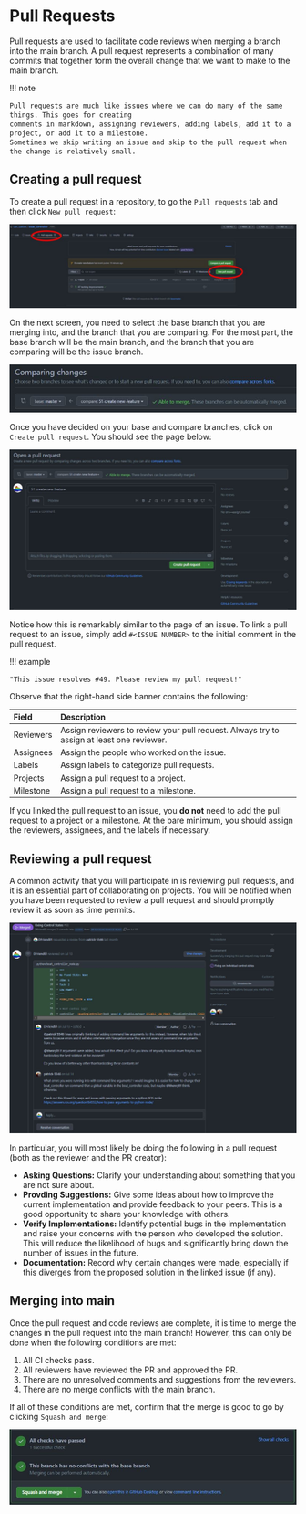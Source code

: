 # Pull Requests

Pull requests are used to facilitate code reviews when merging a branch into the main branch. A pull request
represents a combination of many commits that together form the overall change that we want to make to the
main branch.

!!! note

    Pull requests are much like issues where we can do many of the same things. This goes for creating
    comments in markdown, assigning reviewers, adding labels, add it to a project, or add it to a milestone.
    Sometimes we skip writing an issue and skip to the pull request when the change is relatively small.

## Creating a pull request

To create a pull request in a repository, to go the `Pull requests` tab and then click `New pull request`:

![image](../../../assets/images/github/workflow/create_pr.png)

On the next screen, you need to select the base branch that you are merging into, and the branch that you
are comparing. For the most part, the base branch will be the main branch, and the branch that you are comparing
will be the issue branch.

![image](../../../assets/images/github/workflow/branch_comparison.png)

Once you have decided on your base and compare branches, click on `Create pull request`. You should see
the page below:

![image](../../../assets/images/github/workflow/pr_example.png)

Notice how this is remarkably similar to the page of an issue. To link a pull request to an issue, simply add `#<ISSUE NUMBER>`
to the initial comment in the pull request.

!!! example

    "This issue resolves #49. Please review my pull request!"

Observe that the right-hand side banner contains the following:

| Field               | Description                                                                                        |
| :------------------ | :------------------------------------------------------------------------------------------------- |
| Reviewers           | Assign reviewers to review your pull request. Always try to assign at least one reviewer.          |
| Assignees           | Assign the people who worked on the issue.                                                         |
| Labels              | Assign labels to categorize pull requests.                                                         |
| Projects            | Assign a pull request to a project.                                                                |
| Milestone           | Assign a pull request to a milestone.                                                              |

If you linked the pull request to an issue, you **do not** need to add the pull request to a project or a milestone. At the bare
minimum, you should assign the reviewers, assignees, and the labels if necessary.

## Reviewing a pull request

A common activity that you will participate in is reviewing pull requests, and it is an essential part of collaborating
on projects. You will be notified when you have been requested to review a pull request and should promptly review it as
soon as time permits.

![image](../../../assets/images/github/workflow/pr_comment_snippet.png)

In particular, you will most likely be doing the following in a pull request (both as the reviewer and the PR creator):

- **Asking Questions:** Clarify your understanding about something that you are not sure about.
- **Provding Suggestions:** Give some ideas about how to improve the current implementation and provide feedback to
your peers. This is a good opportunity to share your knowledge with others.
- **Verify Implementations:** Identify potential bugs in the implementation and raise your concerns with the person
who developed the solution. This will reduce the likelihood of bugs and significantly bring down the number of issues
in the future.
- **Documentation:** Record why certain changes were made, especially if this diverges from the proposed solution
in the linked issue (if any).

## Merging into main

Once the pull request and code reviews are complete, it is time to merge the changes in the pull request into the main
branch! However, this can only be done when the following conditions are met:

1. All CI checks pass.
2. All reviewers have reviewed the PR and approved the PR.
3. There are no unresolved comments and suggestions from the reviewers.
4. There are no merge conflicts with the main branch.

If all of these conditions are met, confirm that the merge is good to go by clicking `Squash and merge`:

![image](../../../assets/images/github/workflow/pr_merge.png)
